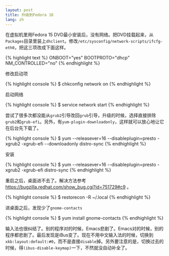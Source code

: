 ```yaml
---
layout: post
title: 升级到Fedora 16
lang: zh
---
```



在虚拟机里用Fedora 15 DVD最小安装后，没有网络。把DVD挂载起来，从`Packages`目录里装上`dhclient`。修改`/etc/sysconfig/network-scripts/ifcfg-eth0`，把这三项改成下面这样。

{% highlight text %}
ONBOOT="yes"
BOOTPROTO="dhcp"
NM_CONTROLLED="no"
{% endhighlight %}

修改启动项

{% highlight console %}
$ chkconfig network on
{% endhighlight %}

启动网络

{% highlight console %}
$ service network start
{% endhighlight %}

尝试了很多次都没能从`grub2`引导改回`grub`引导，升级的时候，选择直接排除`grub2`和`grub-efi`。另外，有`yum-plugin-downloadonly`，这样就可以放心地让它在后台先下载了。

{% highlight console %}
$ yum --releasever=16 --disableplugin=presto -xgrub2 -xgrub-efi --downloadonly distro-sync
{% endhighlight %}

安装

{% highlight console %}
$ yum --releasever=16 --disableplugin=presto -xgrub2 -xgrub-efi distro-sync
{% endhighlight %}

重启之后，桌面进不去了。解决方法参考 <https://bugzilla.redhat.com/show_bug.cgi?id=751729#c9> 。

{% highlight console %}
$ restorecon -R ~/.local
{% endhighlight %}


进桌面之后，发现少了`gnome-contacts`

{% highlight console %}
$ yum install gnome-contacts
{% endhighlight %}


输入法也很纠结了。别的程序对的时候，Emacs悲剧了。Emacs对的时候，别的程序都悲剧了。最后发现是iBus变了。现在不用中文输入法的时候，切换到`xkb:layout:default:#0`，而不是直接`disable`掉。另外要注意的是，切换过去的时候，得`(ibus-disable-keymap)`一下，不然就没自动补全了。



